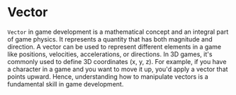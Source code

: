 # Vector

`Vector` in game development is a mathematical concept and an integral part of game physics. It represents a quantity that has both magnitude and direction. A vector can be used to represent different elements in a game like positions, velocities, accelerations, or directions. In 3D games, it's commonly used to define 3D coordinates (x, y, z). For example, if you have a character in a game and you want to move it up, you'd apply a vector that points upward. Hence, understanding how to manipulate vectors is a fundamental skill in game development.